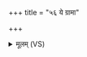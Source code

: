 +++
title = "५६ ये ग्रामा"

+++
<details><summary>मूलम् (VS)</summary>

ये ग्रामा॒ यदर॑ण्यं॒ याः स॒भा अधि॒ भूम्या॑म्। ये सं॑ग्रा॒माः समि॑तय॒स्तेषु॒ चारु॑ वदेम ते ॥
</details>